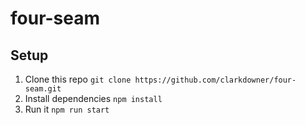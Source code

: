# four-seam

## Setup

1. Clone this repo `git clone https://github.com/clarkdowner/four-seam.git`
2. Install dependencies `npm install`
3. Run it `npm run start`
